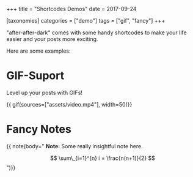 +++
title = "Shortcodes Demos"
date = 2017-09-24

[taxonomies]
categories = ["demo"]
tags = ["gif", "fancy"]
+++

"after-after-dark" comes with some handy shortcodes to make your life easier and
your posts more exciting.

<!-- more -->

Here are some examples:

# GIF-Suport

Level up your posts with GIFs!

{{ gif(sources=["assets/video.mp4"], width=50)}}

# Fancy Notes

{{ note(body="
**Note:** Some really insightful note here.

$$ \sum\_{i=1}^{n} i = \frac{n(n+1)}{2} $$
")}}
